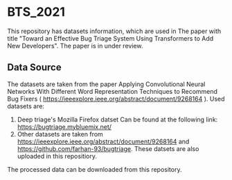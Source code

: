 # BTS_2021
This repository has datasets information, which are used in The paper with title "Toward an Effective Bug Triage System Using Transformers to Add New Developers". The paper is in under review. 


## Data Source
The datasets are taken from the paper Applying Convolutional Neural Networks With Different Word Representation Techniques to Recommend Bug Fixers ( https://ieeexplore.ieee.org/abstract/document/9268164 ).
Used datasets are:
1. Deep triage's Mozilla Firefox datset Can be found at the following link:  https://bugtriage.mybluemix.net/
2. Other datasets are taken from https://ieeexplore.ieee.org/abstract/document/9268164 and https://github.com/farhan-93/bugtriage. These datsets are also uploaded in this repositiory.

The processed data can be downloaded from this repository.
